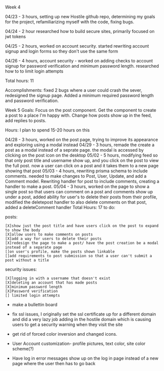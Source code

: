 
Week 4

04/23 - 3 hours, setting up new Hostile github repo, determining my goals for the project, refamiliarizing myself with the code, fixing bugs.

04/24 - 2 hour researched how to build secure sites, primarily focused on jwt tokens 

04/25 - 2 hours, worked on account security. started rewriting account signup and login forms so they don't use the same form
 
04/26 - 4 hours, account security - worked on adding checks to account signup for password verification and minimum password length. researched how to to limit login attempts

Total hours: 11

Accomplishments: fixed 2 bugs where a user could crash the sever, redesigned the signup page. Added a minimum required password length and password verification.


Week 5
Goals: Focus on the post component. Get the component to create a post to a place I'm happy with. Change how posts show up in the feed, add replies to posts.

Hours: I plan to spend 15-20 hours on this 

04/28 - 3 hours, worked on the post page, trying to improve its appearance and exploring using a modal instead 
04/29 - 3 hours, remade the create a post as a modal instead of a seprate page. the modal is accessed by clicking on the post icon on the desktop
05/02 - 5 hours, modifying feed so that only post title and username show up, and you click on the post to view the full post. now a user can click on a post and it takes them to a new page showing that post 
05/03 - 4 hours, rewriting prisma schema to include comments. needed to make changes to Post, User, Update, and add a Comment model. Rewriting handler for post to include comments, creating a handler to make a post. 
05/04 - 3 hours, worked on the page to show a single post so that users can comment on a post and comments show up under a post, added ability for user's to delete their posts from their profile, modified the deletepost handler to also delete comments on that post, added a deleteComment handler
Total Hours: 17
to do:

posts:

    [X]show just the post title and have users click on the post to expand to show the body
    [X]allow users to make comments on posts
    [X]add a way for users to delete their posts
    [X]redesign the page to make a post/ have the post creation be a modal instead of a separate page
    []on user's profile, make the posts shown linkable
    []add requirements to post submission so that a user can't submit a post without a title 


security issues:

    [X]logging in with a username that doesn't exist
    [X]deleting an account that has made posts
    [X]minimum password length
    [X]Password verification
    [] limited login attempts



- make a bullettin board

- fix ssl issues, I originally set the ssl certificate up for a different domain and did a very lazy job adding in the hostile domain which is causing users to get a security warning when they visit the site

- get rid of forced color inversion and changed icons.

- User Account customization- profile pictures, text color, site color scheme(?)

- Have log in error messages show up on the log in page instead of a new page where the user then has to go back






